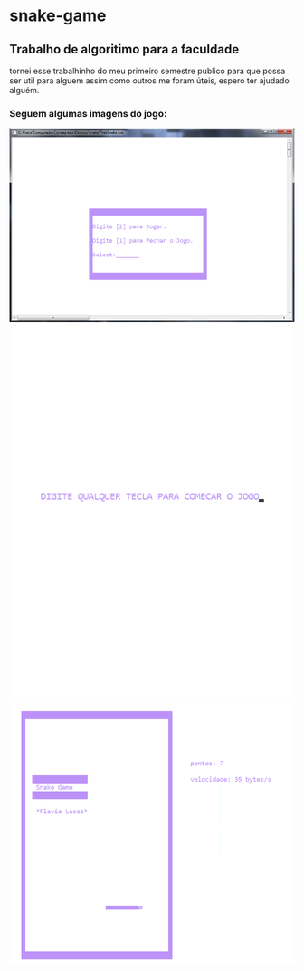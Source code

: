 # snake-game
## Trabalho de algoritimo para a faculdade

tornei esse trabalhinho do meu primeiro semestre publico para que possa ser util para alguem assim como outros me foram úteis, espero ter ajudado alguém.

### Seguem algumas imagens do jogo:

![imagem do menu](imgs/snakepicturemenu.png)
![press any key](imgs/snakepicturepressanykey.png)
![imagem do jogo](imgs/snakepicturegame2.png)
